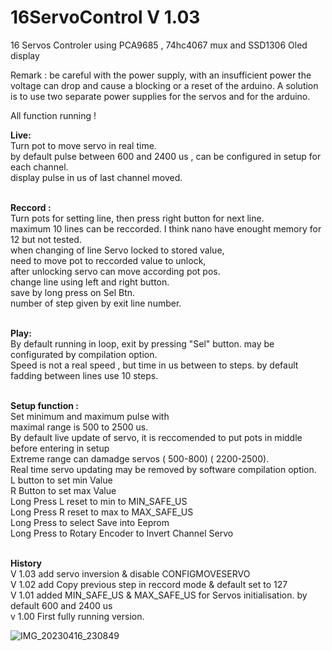 # 16ServoControl V 1.03 

 16 Servos Controler using PCA9685 , 74hc4067 mux and SSD1306 Oled display

Remark : be careful with the power supply, with an insufficient power the voltage can drop and cause a blocking or a reset of the arduino. A solution is to use two separate power supplies for the servos and for the arduino.<br>

All function running !

**Live:**<br>
Turn pot to move servo in real time.<br>
by default pulse between 600 and 2400 us , can be configured in setup for each channel.<br>
display pulse in us of last channel moved.<br>
<br>

**Reccord :**<br>
Turn pots for setting line, then press right button for next line.<br>
maximum 10 lines can be reccorded. I think nano have enought memory for 12 but not tested.<br>
when changing of line Servo locked to stored value,<br>
need to move pot to reccorded value to unlock,<br>
after unlocking servo can move according pot pos.<br>
change line using left and right button.<br>
save by long press on Sel Btn.<br>
number of step given by exit line number.<br>
<br>

**Play:**<br>
By default running in loop, exit by pressing "Sel" button. may be configurated by compilation option.<br>
Speed is not a real speed , but time in us between to steps. by default fadding between lines use 10 steps.<br>
<br>

**Setup function :**<br>
Set minimum and maximum pulse with <br>
maximal range is 500 to 2500 us.<br>
By default live update of servo, it is reccomended to put pots in middle before entering in setup<br>
Extreme range can damadge servos ( 500-800) ( 2200-2500).<br> 
Real time servo updating may be removed by software compilation option.<br>
 L button to set min Value<br>
 R Button to set max Value<br>
 Long Press L reset to min to MIN_SAFE_US<br>
 Long Press R reset to max to MAX_SAFE_US<br>
 Long Press to select Save into Eeprom<br>
 Long Press to Rotary Encoder to Invert Channel Servo<br>
<br>

**History**<br>
V 1.03 add servo inversion & disable CONFIGMOVESERVO<br>
V 1.02 add Copy previous step in reccord mode & default set to 127<br>
V 1.01 added MIN_SAFE_US & MAX_SAFE_US for Servos initialisation. by default 600 and 2400 us<br>
v 1.00 First fully running version.<br>

![IMG_20230416_230849](https://user-images.githubusercontent.com/30392727/232344117-aaa8cbbe-3665-4a22-98f2-86bddc6b18de.jpg)
